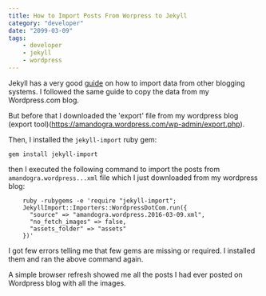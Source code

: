 ```yaml
---
title: How to Import Posts From Worpress to Jekyll
category: "developer"
date: "2099-03-09"
tags:
    - developer
    - jekyll
    - wordpress
---
```


Jekyll has a very good [guide](https://import.jekyllrb.com/docs/home/) on how to import data from other blogging systems. I followed the same guide to copy the data from my Wordpress.com blog. 

But before that I downloaded the 'export' file from my wordpress blog (export tool)(https://amandogra.wordpress.com/wp-admin/export.php).

Then, I installed the `jekyll-import` ruby gem:

    gem install jekyll-import

then I executed the following command to import the posts from `amandogra.wordpress...xml` file which I just downloaded from my wordpress blog:

        ruby -rubygems -e 'require "jekyll-import";
        JekyllImport::Importers::WordpressDotCom.run({
          "source" => "amandogra.wordpress.2016-03-09.xml",
          "no_fetch_images" => false,
          "assets_folder" => "assets"
        })'

I got few errors telling me that few gems are missing or required. I installed them and ran the above command again.

A simple browser refresh showed me all the posts I had ever posted on Wordpress blog with all the images.
